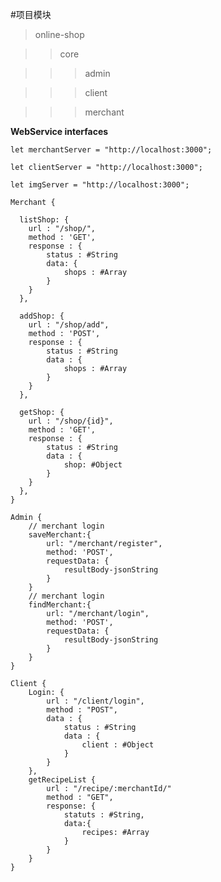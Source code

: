 #项目模块

>online-shop

>>core

>>>admin

>>>client

>>>merchant

**WebService interfaces**

    let merchantServer = "http://localhost:3000";
    
    let clientServer = "http://localhost:3000";
    
    let imgServer = "http://localhost:3000";
    
    Merchant {
      
      listShop: {
        url : "/shop/",
        method : 'GET',
        response : {
            status : #String
            data: {
                shops : #Array
            }
        }
      },

      addShop: {
        url : "/shop/add",
        method : 'POST',
        response : {
            status : #String
            data : {
                shops : #Array
            }
        }
      },
      
      getShop: {
        url : "/shop/{id}",
        method : 'GET',
        response : {
            status : #String
            data : {
                shop: #Object
            }
        }
      },
    }
    
    Admin {
        // merchant login
        saveMerchant:{
            url: "/merchant/register",
            method: 'POST',
            requestData: {
                resultBody-jsonString
            }
        }
        // merchant login
        findMerchant:{
            url: "/merchant/login",
            method: 'POST',
            requestData: {
                resultBody-jsonString
            }
        }        
    }    
    
    Client {
        Login: {
            url : "/client/login",
            method : "POST",
            data : {
                status : #String
                data : {
                    client : #Object
                }
            }
        },
        getRecipeList {
            url : "/recipe/:merchantId/"
            method : "GET",
            response: {
                statuts : #String,
                data:{
                    recipes: #Array
                }
            }
        }
    }
